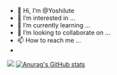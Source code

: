 - 👋 Hi, I’m @Yoshilute
- 👀 I’m interested in ...
- 🌱 I’m currently learning ...
- 💞️ I’m looking to collaborate on ...
- 📫 How to reach me ...
- 
![](https://komarev.com/ghpvc/?username=Yoshilute&color=blue&style=flat-square&label=Visitor+Count)
[![Anurag's GitHub stats](https://github-readme-stats.vercel.app/api?username=Yoshilute)](https://github.com/anuraghazra/github-readme-stats)
<!---
Yoshilute/Yoshilute is a ✨ special ✨ repository because its `README.md` (this file) appears on your GitHub profile.
You can click the Preview link to take a look at your changes.
--->
